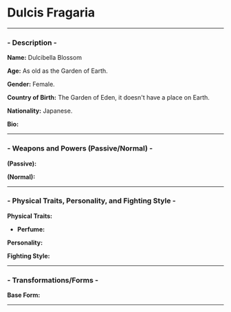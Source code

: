 # Dulcis Fragaria

-----

### - Description -

**Name:** Dulcibella Blossom

**Age:** As old as the Garden of Earth.

**Gender:** Female.

**Country of Birth:** The Garden of Eden, it doesn't have a place on Earth.

**Nationality:** Japanese.

**Bio:**

-----
### - Weapons and Powers (Passive/Normal) -

**(Passive):**

**(Normal):**

-----
### - Physical Traits, Personality, and Fighting Style -

**Physical Traits:**
- **Perfume:** 

**Personality:** 

**Fighting Style:**

-----
### - Transformations/Forms -

**Base Form:**

-----
